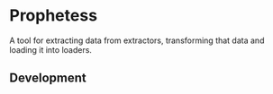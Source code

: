 # Prophetess

A tool for extracting data from extractors, transforming that data and loading it into loaders.

## Development
